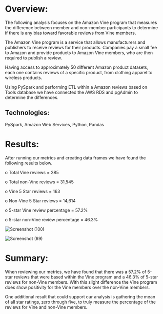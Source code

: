 # Overview:

The following analysis focuses on the Amazon Vine program that measures the difference between member and non-member participants to determine if there is any bias toward favorable reviews from Vine members. 

The Amazon Vine program is a service that allows manufacturers and publishers to receive reviews for their products. Companies pay a small fee to Amazon and provide products to Amazon Vine members, who are then required to publish a review.

Having access to approximately 50 different Amazon product datasets, each one contains reviews of a specific product, from clothing apparel to wireless products. 

Using PySpark and performing ETL within a Amazon reviews based on Tools database we have connected the AWS RDS and pgAdmin to determine the differences. 

## Technologies: 
PySpark, Amazon Web Services, Python, Pandas

# Results: 

After running our metrics and creating data frames we have found the following results below.

o	Total Vine reviews = 285

o	Total non-Vine reviews = 31,545

o	Vine 5 Star reviews = 163

o	Non-Vine 5 Star reviews = 14,614

o	5-star Vine review percentage = 57.2%

o	5-star non-Vine review percentage = 46.3%

![Screenshot (100)](https://user-images.githubusercontent.com/81484054/128611876-69b75d08-df10-436f-a48e-289e76084182.png)

![Screenshot (99)](https://user-images.githubusercontent.com/81484054/128611915-a754cb55-13d1-453e-ad01-274708bdf845.png)


# Summary: 

When reviewing our metrics, we have found that there was a 57.2% of 5-star reviews that were based within the Vine program and a 46.3% of 5-star reviews for non-Vine members. With this slight difference the Vine program does show positivity for the Vine members over the non-Vine members. 

One additional result that could support our analysis is gathering the mean of all star ratings, zero through five, to truly measure the percentage of the reviews for Vine and non-Vine members.

